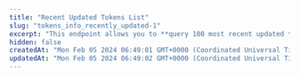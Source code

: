 ```yaml
---
title: "Recent Updated Tokens List"
slug: "tokens_info_recently_updated-1"
excerpt: "This endpoint allows you to **query 100 most recent updated tokens info across all networks on GeckoTerminal**"
hidden: false
createdAt: "Mon Feb 05 2024 06:49:01 GMT+0000 (Coordinated Universal Time)"
updatedAt: "Mon Feb 05 2024 06:49:02 GMT+0000 (Coordinated Universal Time)"
---
```

